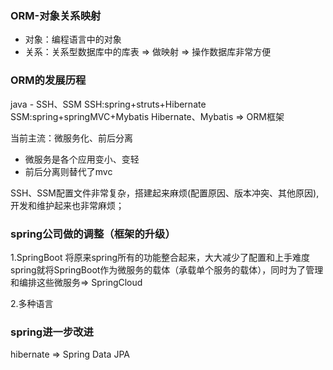 ### ORM-对象关系映射
- 对象：编程语言中的对象
- 关系：关系型数据库中的库表
=> 做映射 => 操作数据库非常方便 

### ORM的发展历程
java - SSH、SSM
SSH:spring+struts+Hibernate
SSM:spring+springMVC+Mybatis
Hibernate、Mybatis => ORM框架

当前主流：微服务化、前后分离

- 微服务是各个应用变小、变轻
- 前后分离则替代了mvc

SSH、SSM配置文件非常复杂，搭建起来麻烦(配置原因、版本冲突、其他原因),开发和维护起来也非常麻烦；

### spring公司做的调整（框架的升级）
1.SpringBoot
将原来spring所有的功能整合起来，大大减少了配置和上手难度
spring就将SpringBoot作为微服务的载体（承载单个服务的载体），同时为了管理和编排这些微服务=> SpringCloud

2.多种语言

### spring进一步改进
hibernate => Spring Data JPA 






